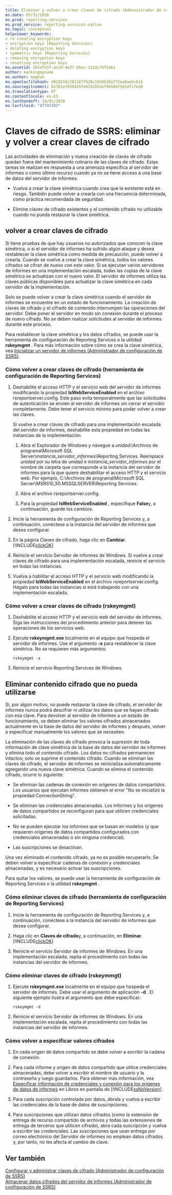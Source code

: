 ```yaml
---
title: Eliminar y volver a crear claves de cifrado (Administrador de configuración de SSRS) | Microsoft Docs
ms.date: 05/31/2016
ms.prod: reporting-services
ms.prod_service: reporting-services-native
ms.topic: conceptual
helpviewer_keywords:
- re-creating encryption keys
- encryption keys [Reporting Services]
- deleting encryption keys
- symmetric keys [Reporting Services]
- removing encryption keys
- resetting encryption keys
ms.assetid: 201afe5f-acc9-4a37-b5ec-121dc7df2a61
author: markingmyname
ms.author: maghan
ms.openlocfilehash: d910518c2811877920c1656b36a771ea6aebc61b
ms.sourcegitcommit: 61381ef939415fe019285def9450d7583df1fed0
ms.translationtype: HT
ms.contentlocale: es-ES
ms.lasthandoff: 10/01/2018
ms.locfileid: "47747203"
---
```

# <a name="ssrs-encryption-keys---delete-and-re-create-encryption-keys"></a>Claves de cifrado de SSRS: eliminar y volver a crear claves de cifrado
  Las actividades de eliminación y nueva creación de claves de cifrado quedan fuera del mantenimiento rutinario de las claves de cifrado. Estas tareas se realizan en respuesta a una amenaza específica al servidor de informes o como último recurso cuando ya no se tiene acceso a una base de datos del servidor de informes.  
  
-   Vuelva a crear la clave simétrica cuando crea que la existente está en riesgo. También puede volver a crearla con una frecuencia determinada, como práctica recomendada de seguridad.  
  
-   Elimine claves de cifrado existentes y el contenido cifrado no utilizable cuando no pueda restaurar la clave simétrica.  
  
## <a name="re-creating-encryption-keys"></a>volver a crear claves de cifrado  
 Si tiene pruebas de que hay usuarios no autorizados que conocen la clave simétrica, o si el servidor de informes ha sufrido algún ataque y desea restablecer la clave simétrica como medida de precaución, puede volver a crearla. Cuando se vuelve a crear la clave simétrica, todos los valores cifrados se cifran de nuevo con este valor. Si se ejecutan varios servidores de informes en una implementación escalada, todas las copias de la clave simétrica se actualizan con el nuevo valor. El servidor de informes utiliza las claves públicas disponibles para actualizar la clave simétrica en cada servidor de la implementación.  
  
 Solo se puede volver a crear la clave simétrica cuando el servidor de informes se encuentre en un estado de funcionamiento. La creación de claves de cifrado y el cifrado de contenido interrumpen las operaciones del servidor. Debe poner el servidor en modo sin conexión durante el proceso de nuevo cifrado. No se deben realizar solicitudes al servidor de informes durante este proceso.  
  
 Para restablecer la clave simétrica y los datos cifrados, se puede usar la herramienta de configuración de Reporting Services o la utilidad **rskeymgmt** . Para más información sobre cómo se crea la clave simétrica, vea [Inicializar un servidor de informes &#40;Administrador de configuración de SSRS&#41;](../../reporting-services/install-windows/ssrs-encryption-keys-initialize-a-report-server.md).  
  
### <a name="how-to-re-create-encryption-keys-reporting-services-configuration-tool"></a>Cómo volver a crear claves de cifrado (herramienta de configuración de Reporting Services)  
  
1.  Deshabilite el acceso HTTP y el servicio web del servidor de informes modificando la propiedad **IsWebServiceEnabled** en el archivo rsreportserver.config. Este paso evita temporalmente que las solicitudes de autenticación se envíen al servidor de informes sin cerrar el servidor completamente. Debe tener el servicio mínimo para poder volver a crear las claves.  
  
     Si vuelve a crear claves de cifrado para una implementación escalada del servidor de informes, deshabilite esta propiedad en todas las instancias de la implementación.  
  
    1.  Abra el Explorador de Windows y navegue a *unidad*:\Archivos de programa\Microsoft SQL Server\\*instancia_servidor_informes*\Reporting Services. Reemplace *unidad* por su letra de unidad e *instancia_servidor_informes* por el nombre de carpeta que corresponde a la instancia del servidor de informes para la que quiere deshabilitar el acceso HTTP y el servicio web. Por ejemplo, C:\Archivos de programa\Microsoft SQL Server\MSRS10_50.MSSQLSERVER\Reporting Services.  
  
    2.  Abra el archivo rsreportserver.config.  
  
    3.  Para la propiedad **IsWebServiceEnabled** , especifique **False**y, a continuación, guarde los cambios.  
  
2.  Inicie la herramienta de configuración de Reporting Services y, a continuación, conéctese a la instancia del servidor de informes que desea configurar.  
  
3.  En la página Claves de cifrado, haga clic en **Cambiar**. [!INCLUDE[clickOK](../../includes/clickok-md.md)]  
  
4.  Reinicie el servicio Servidor de informes de Windows. Si vuelve a crear claves de cifrado para una implementación escalada, reinicie el servicio en todas las instancias.  
  
5.  Vuelva a habilitar el acceso HTTP y el servicio web modificando la propiedad **IsWebServiceEnabled** en el archivo rsreportserver.config. Hágalo para todas las instancias si está trabajando con una implementación escalada.  
  
### <a name="how-to-re-create-encryption-keys-rskeymgmt"></a>Cómo volver a crear claves de cifrado (rskeymgmt)  
  
1.  Deshabilite el acceso HTTP y el servicio web del servidor de informes. Siga las instrucciones del procedimiento anterior para detener las operaciones de los servicios web.  
  
2.  Ejecute **rskeymgmt.exe** localmente en el equipo que hospeda el servidor de informes. Use el argumento **-s** para restablecer la clave simétrica. No se requieren más argumentos:  
  
    ```  
    rskeymgmt -s  
    ```  
  
3.  Reinicie el servicio Reporting Services de Windows.  
  
## <a name="deleting-unusable-encrypted-content"></a>Eliminar contenido cifrado que no pueda utilizarse  
 Si, por algún motivo, no puede restaurar la clave de cifrado, el servidor de informes nunca podrá descifrar ni utilizar los datos que se hayan cifrado con esa clave. Para devolver al servidor de informes a un estado de funcionamiento, se deben eliminar los valores cifrados almacenados actualmente en la base de datos del servidor de informes y después, volver a especificar manualmente los valores que se necesiten.  
  
 La eliminación de las claves de cifrado provoca la supresión de toda información de clave simétrica de la base de datos del servidor de informes y elimina todo el contenido cifrado. Los datos no cifrados permanecen intactos; solo se suprime el contenido cifrado. Cuando se eliminan las claves de cifrado, el servidor de informes se reinicializa automáticamente agregando una nueva clave simétrica. Cuando se elimina el contenido cifrado, ocurre lo siguiente:  
  
-   Se eliminan las cadenas de conexión en orígenes de datos compartidos. Los usuarios que ejecutan informes obtienen el error "No se inicializó la propiedad ConnectionString".  
  
-   Se eliminan las credenciales almacenadas. Los informes y los orígenes de datos compartidos se reconfiguran para que utilicen credenciales solicitadas.  
  
-   No se pueden ejecutar los informes que se basan en modelos (y que requieren orígenes de datos compartidos configurados con credenciales almacenadas o sin ninguna credencial).  
  
-   Las suscripciones se desactivan.  
  
 Una vez eliminado el contenido cifrado, ya no es posible recuperarlo. Se deben volver a especificar cadenas de conexión y credenciales almacenadas, y es necesario activar las suscripciones.  
  
 Para quitar los valores, se puede usar la herramienta de configuración de Reporting Services o la utilidad **rskeymgmt** .  
  
### <a name="how-to-delete-encryption-keys-reporting-services-configuration-tool"></a>Cómo eliminar claves de cifrado (herramienta de configuración de Reporting Services)  
  
1.  Inicie la herramienta de configuración de Reporting Services y, a continuación, conéctese a la instancia del servidor de informes que desea configurar.  
  
2.  Haga clic en **Claves de cifrado**y, a continuación, en **Eliminar**. [!INCLUDE[clickOK](../../includes/clickok-md.md)]  
  
3.  Reinicie el servicio Servidor de informes de Windows. En una implementación escalada, repita el procedimiento con todas las instancias del servidor de informes.  
  
### <a name="how-to-delete-encryption-keys-rskeymmgt"></a>Cómo eliminar claves de cifrado (rskeymmgt)  
  
1.  Ejecute **rskeymgmt.exe** localmente en el equipo que hospeda el servidor de informes. Debe usar el argumento de aplicación **-d** . El siguiente ejemplo ilustra el argumento que debe especificar:  
  
    ```  
    rskeymgmt -d  
    ```  
  
2.  Reinicie el servicio Servidor de informes de Windows. En una implementación escalada, repita el procedimiento con todas las instancias del servidor de informes.  
  
### <a name="how-to-re-specify-encrypted-values"></a>Cómo volver a especificar valores cifrados  
  
1.  En cada origen de datos compartido se debe volver a escribir la cadena de conexión.  
  
2.  Para cada informe y origen de datos compartido que utilice credenciales almacenadas, debe volver a escribir el nombre de usuario y la contraseña y luego guardarlos. Para obtener más información, vea [Especificar información de credenciales y conexión para los orígenes de datos de informes](../../reporting-services/report-data/specify-credential-and-connection-information-for-report-data-sources.md) en Libros en pantalla de [!INCLUDE[ssNoVersion](../../includes/ssnoversion-md.md)] .  
  
3.  Para cada suscripción controlada por datos, ábrala y vuelva a escribir las credenciales de la base de datos de suscripciones.  
  
4.  Para suscripciones que utilizan datos cifrados (como la extensión de entrega de recurso compartido de archivos y todas las extensiones de entrega de terceros que utilicen cifrado), abra cada suscripción y vuelva a escribir las credenciales. Las suscripciones que usan entrega por correo electrónico del Servidor de informes no emplean datos cifrados y, por tanto, no les afecta el cambio de clave.  
  
## <a name="see-also"></a>Ver también  
 [Configurar y administrar claves de cifrado &#40;Administrador de configuración de SSRS&#41;](../../reporting-services/install-windows/ssrs-encryption-keys-manage-encryption-keys.md)   
 [Almacenar datos cifrados del servidor de informes &#40;Administrador de configuración de SSRS&#41;](../../reporting-services/install-windows/ssrs-encryption-keys-store-encrypted-report-server-data.md)  
  
  
